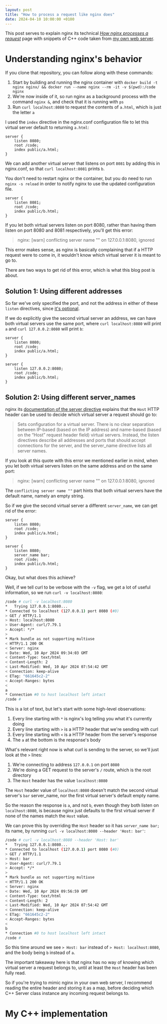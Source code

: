 ```yaml
---
layout: post
title: "How to process a request like nginx does"
date: 2024-04-10 10:00:00 +0100
---
```


This post serves to explain nginx its technical [*How nginx processes a request*](https://nginx.org/en/docs/http/request_processing.html) page with snippets of C++ code taken from [my own web server](https://github.com/MyNameIsTrez/webserv).

# Understanding nginx's behavior

If you clone that repository, you can follow along with these commands:

1. Start by building and running the nginx container with `docker build -t nginx nginx/ && docker run --name nginx --rm -it -v $(pwd):/code nginx`
2. We're now inside of it, so run nginx as a background process with the command `nginx &`, and check that it is running with `ps`
3. Run `curl localhost:8080` to request the contents of `a.html`, which is just the letter `a`

I used the `index` directive in the nginx.conf configuration file to let this virtual server default to returning `a.html`:

```nginx
server {
	listen 8080;
	root /code;
	index public/a.html;
}
```

We can add another virtual server that listens on port `8081` by adding this in nginx.conf, so that `curl localhost:8081` prints `b`.

You don't need to restart nginx or the container, but you do need to run `nginx -s reload` in order to notify nginx to use the updated configuration file.

```nginx
server {
	listen 8081;
	root /code;
	index public/b.html;
}
```

If you let both virtual servers listen on port 8080, rather than having them listen on port 8080 and 8081 respectively, you'll get this error:

> nginx: [warn] conflicting server name "" on 127.0.0.1:8080, ignored

This error makes sense, as nginx is basically complaining that if a HTTP request were to come in, it wouldn't know which virtual server it is meant to go to.

There are two ways to get rid of this error, which is what this blog post is about.

## Solution 1: Using different addresses

So far we've only specified the port, and not the address in either of these `listen` directives, since [it's optional](https://nginx.org/en/docs/http/ngx_http_core_module.html#listen).

If we do explicitly give the second virtual server an address, we can have both virtual servers use the same port, where `curl localhost:8080` will print `a` and `curl 127.0.0.2:8080` will print `b`:

```nginx
server {
	listen 8080;
	root /code;
	index public/a.html;
}

server {
	listen 127.0.0.2:8080;
	root /code;
	index public/b.html;
}
```

## Solution 2: Using different server_names

nginx its [documentation of the server directive](https://nginx.org/en/docs/http/ngx_http_core_module.html#server) explains that the `Host` HTTP header can be used to decide which virtual server a request should go to:

> Sets configuration for a virtual server. There is no clear separation between IP-based (based on the IP address) and name-based (based on the “Host” request header field) virtual servers. Instead, the listen directives describe all addresses and ports that should accept connections for the server, and the server_name directive lists all server names.

If you look at this quote with this error we mentioned earlier in mind, when you let both virtual servers listen on the same address and on the same port:

> nginx: [warn] conflicting server name "" on 127.0.0.1:8080, ignored

The `conflicting server name ""` part hints that both virtual servers have the default name, namely an empty string.

So if we give the second virtual server a different `server_name`, we can get rid of the error:

```nginx
server {
	listen 8080;
	root /code;
	index public/a.html;
}

server {
	listen 8080;
	server_name bar;
	root /code;
	index public/b.html;
}
```

Okay, but what does this achieve?

Well, if we tell curl to be verbose with the `-v` flag, we get a lot of useful information, so we run `curl -v localhost:8080`:

```sh
/code # curl -v localhost:8080
*   Trying 127.0.0.1:8080...
* Connected to localhost (127.0.0.1) port 8080 (#0)
> GET / HTTP/1.1
> Host: localhost:8080
> User-Agent: curl/7.79.1
> Accept: */*
> 
* Mark bundle as not supporting multiuse
< HTTP/1.1 200 OK
< Server: nginx
< Date: Wed, 10 Apr 2024 09:34:03 GMT
< Content-Type: text/html
< Content-Length: 2
< Last-Modified: Wed, 10 Apr 2024 07:54:42 GMT
< Connection: keep-alive
< ETag: "661645c2-2"
< Accept-Ranges: bytes
< 
a
* Connection #0 to host localhost left intact
/code #
```

This is a lot of text, but let's start with some high-level observations:

1. Every line starting with `*` is nginx's log telling you what it's currently doing
2. Every line starting with `>` is a HTTP header that we're sending with curl
3. Every line starting with `<` is a HTTP header from the server's response
4. The `a` at the bottom is the response's body

What's relevant right now is what curl is sending to the server, so we'll just look at the `>` lines:

1. We're connecting to address `127.0.0.1` on port `8080`
2. We're doing a GET request to the server's `/` route, which is the root directory
3. The `Host` header has the value `localhost:8080`

The `Host` header value of `localhost:8080` doesn't match the second virtual server's `bar` server_name, nor the first virtual server's default empty name.

So the reason the response is `a`, and not `b`, even though they both listen on `localhost:8080`, is because nginx just defaults to the first virtual server if none of the names match the `Host` value.

We can prove this by overriding the `Host` header so it has `server_name bar;` its name, by running `curl -v localhost:8080 --header 'Host: bar'`:

```sh
/code # curl -v localhost:8080 --header 'Host: bar'
*   Trying 127.0.0.1:8080...
* Connected to localhost (127.0.0.1) port 8080 (#0)
> GET / HTTP/1.1
> Host: bar
> User-Agent: curl/7.79.1
> Accept: */*
> 
* Mark bundle as not supporting multiuse
< HTTP/1.1 200 OK
< Server: nginx
< Date: Wed, 10 Apr 2024 09:56:59 GMT
< Content-Type: text/html
< Content-Length: 2
< Last-Modified: Wed, 10 Apr 2024 07:54:42 GMT
< Connection: keep-alive
< ETag: "661645c2-2"
< Accept-Ranges: bytes
< 
b
* Connection #0 to host localhost left intact
/code #
```

So this time around we see `> Host: bar` instead of `> Host: localhost:8080`, and the body being `b` instead of `a`.

The important takeaway here is that nginx has no way of knowing which virtual server a request belongs to, until at least the `Host` header has been fully read.

So if you're trying to mimic nginx in your own web server, I recommend reading the entire header and storing it as a map, before deciding which C++ Server class instance any incoming request belongs to.

# My C++ implementation
